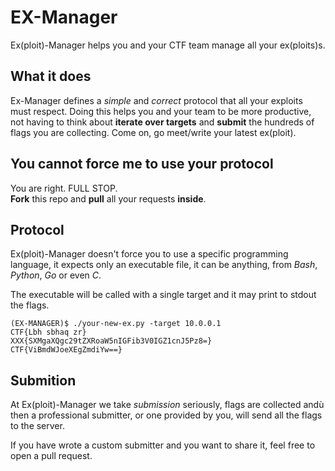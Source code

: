 # EX-Manager
Ex(ploit)-Manager helps you and your CTF team manage all your ex(ploits)s.

## What it does
Ex-Manager defines a *simple* and *correct* protocol that all your exploits must respect.
Doing this helps you and your team to be more productive,
not having to think about **iterate over targets** and **submit** the hundreds of flags you
are collecting.
Come on, go meet/write your latest ex(ploit).

## You cannot force me to use your protocol
You are right. FULL STOP.  
**Fork** this repo and **pull** all your requests **inside**.

## Protocol
Ex(ploit)-Manager doesn't force you to use a specific programming language,
it expects only an executable file, it can be anything, from *Bash*, *Python*,
*Go* or even *C*.

The executable will be called with a single target
and it may print to stdout the flags.
```
(EX-MANAGER)$ ./your-new-ex.py -target 10.0.0.1
CTF{Lbh sbhaq zr}
XXX{SXMgaXQgc29tZXRoaW5nIGFib3V0IGZ1cnJ5Pz8=}
CTF{ViBmdWJoeXEgZmdiYw==}
```

## Submition
At Ex(ploit)-Manager we take *submission* seriously, flags are collected andù
then a professional submitter, or one provided by you,
will send all the flags to the server.

If you have wrote a custom submitter and you want to share it, feel free
to open a pull request.
